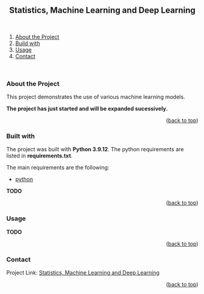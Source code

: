 <div id="top"></div>

<br />
<h2 align="center">Statistics, Machine Learning and Deep Learning</h2>
<br />
</div>


1. [About the Project](#about-the-project)
2. [Build with](#build-with)
3. [Usage](#usage)
4. [Contact](#contact)
<br />


### About the Project <a id="about-the-project"></a>
This project demonstrates the use of various machine learning models.

**The project has just started and will be expanded sucessively.**

<p align="right">(<a href="#top">back to top</a>)</p>


### Built with <a id="build-with"></a>
The project was built with **Python 3.9.12**.
The python requirements are listed in **requirements.txt**.

The main requirements are the following:

* [python](https://www.python.org/)

**TODO**

<!-- * [python-dotenv](https://pypi.org/project/python-dotenv/)
* [scikit-learn](https://scikit-learn.org/) -->

<p align="right">(<a href="#top">back to top</a>)</p>


### Usage <a id="usage"></a>
**TODO**

<p align="right">(<a href="#top">back to top</a>)</p>


### Contact <a id="contact"></a>
Project Link: [Statistics, Machine Learning and Deep Learning](https://github.com/SimonReitzner/stats-ml-dl)

<p align="right">(<a href="#top">back to top</a>)</p>
